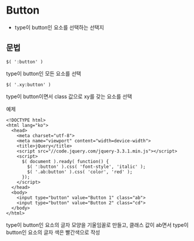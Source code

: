 Button
======
- type이 button인 요소를 선택하는 선택지


문법
-----
~~~ 
$( ':button' )
~~~

type이 button인 모든 요소를 선택

~~~
$( '.xy:button' )
~~~

type이 button이면서 class 값으로 xy를 갖는 요소를 선택

예제
~~~
<!DOCTYPE html>
<html lang="ko">
  <head>
    <meta charset="utf-8">
    <meta name="viewport" content="width=device-width">
    <title>jQuery</title>
    <script src="//code.jquery.com/jquery-3.3.1.min.js"></script>
    <script>
      $( document ).ready( function() {
        $( ':button' ).css( 'font-style', 'italic' );
        $( '.ab:button' ).css( 'color', 'red' );
      });
    </script>
  </head>
  <body>
    <input type="button" value="Button 1" class="ab">
    <input type="button" value="Button 2" class="cd">
  </body>
</html>
~~~

type이 button인 요소의 글자 모양을 기울임꼴로 만들고, 클래스 값이 ab면서 type이 button인 요소의 글자 색은 빨간색으로 작성
